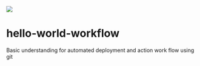 ![](https://github.com/kaiyum2012/hello-world-workflow/workflows/Greet%20Everyone/badge.svg)
# hello-world-workflow
Basic understanding for automated deployment and action work flow using git
